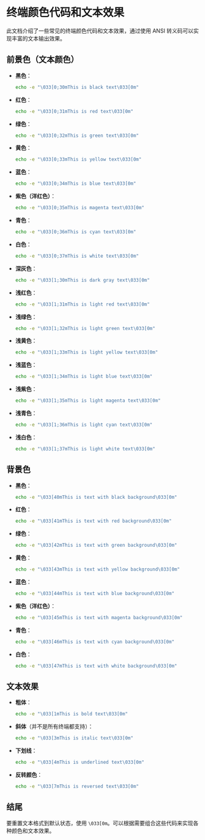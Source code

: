 
# 终端颜色代码和文本效果

此文档介绍了一些常见的终端颜色代码和文本效果，通过使用 ANSI 转义码可以实现丰富的文本输出效果。

## 前景色（文本颜色）

- **黑色**：
  ```bash
  echo -e "\033[0;30mThis is black text\033[0m"
  ```

- **红色**：
  ```bash
  echo -e "\033[0;31mThis is red text\033[0m"
  ```

- **绿色**：
  ```bash
  echo -e "\033[0;32mThis is green text\033[0m"
  ```

- **黄色**：
  ```bash
  echo -e "\033[0;33mThis is yellow text\033[0m"
  ```

- **蓝色**：
  ```bash
  echo -e "\033[0;34mThis is blue text\033[0m"
  ```

- **紫色（洋红色）**：
  ```bash
  echo -e "\033[0;35mThis is magenta text\033[0m"
  ```

- **青色**：
  ```bash
  echo -e "\033[0;36mThis is cyan text\033[0m"
  ```

- **白色**：
  ```bash
  echo -e "\033[0;37mThis is white text\033[0m"
  ```

- **深灰色**：
  ```bash
  echo -e "\033[1;30mThis is dark gray text\033[0m"
  ```

- **浅红色**：
  ```bash
  echo -e "\033[1;31mThis is light red text\033[0m"
  ```

- **浅绿色**：
  ```bash
  echo -e "\033[1;32mThis is light green text\033[0m"
  ```

- **浅黄色**：
  ```bash
  echo -e "\033[1;33mThis is light yellow text\033[0m"
  ```

- **浅蓝色**：
  ```bash
  echo -e "\033[1;34mThis is light blue text\033[0m"
  ```

- **浅紫色**：
  ```bash
  echo -e "\033[1;35mThis is light magenta text\033[0m"
  ```

- **浅青色**：
  ```bash
  echo -e "\033[1;36mThis is light cyan text\033[0m"
  ```

- **浅白色**：
  ```bash
  echo -e "\033[1;37mThis is light white text\033[0m"
  ```

## 背景色

- **黑色**：
  ```bash
  echo -e "\033[40mThis is text with black background\033[0m"
  ```

- **红色**：
  ```bash
  echo -e "\033[41mThis is text with red background\033[0m"
  ```

- **绿色**：
  ```bash
  echo -e "\033[42mThis is text with green background\033[0m"
  ```

- **黄色**：
  ```bash
  echo -e "\033[43mThis is text with yellow background\033[0m"
  ```

- **蓝色**：
  ```bash
  echo -e "\033[44mThis is text with blue background\033[0m"
  ```

- **紫色（洋红色）**：
  ```bash
  echo -e "\033[45mThis is text with magenta background\033[0m"
  ```

- **青色**：
  ```bash
  echo -e "\033[46mThis is text with cyan background\033[0m"
  ```

- **白色**：
  ```bash
  echo -e "\033[47mThis is text with white background\033[0m"
  ```

## 文本效果

- **粗体**：
  ```bash
  echo -e "\033[1mThis is bold text\033[0m"
  ```

- **斜体**（并不是所有终端都支持）：
  ```bash
  echo -e "\033[3mThis is italic text\033[0m"
  ```

- **下划线**：
  ```bash
  echo -e "\033[4mThis is underlined text\033[0m"
  ```

- **反转颜色**：
  ```bash
  echo -e "\033[7mThis is reversed text\033[0m"
  ```

## 结尾

要重置文本格式到默认状态，使用 `\033[0m`。可以根据需要组合这些代码来实现各种颜色和文本效果。

